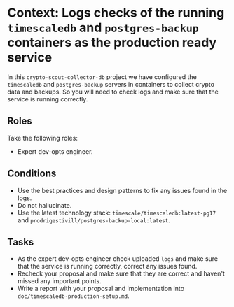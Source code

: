 # Context: Logs checks of the running `timescaledb` and `postgres-backup` containers as the production ready service

In this `crypto-scout-collector-db` project we have configured the `timescaledb` and `postgres-backup` servers in containers to 
collect crypto data and backups. So you will need to check logs and make sure that the service is running correctly.

## Roles

Take the following roles:

- Expert dev-opts engineer.

## Conditions

- Use the best practices and design patterns to fix any issues found in the logs.
- Do not hallucinate.
- Use the latest technology stack: `timescale/timescaledb:latest-pg17` and `prodrigestivill/postgres-backup-local:latest`.

## Tasks

- As the expert dev-opts engineer check uploaded `logs` and make sure that the service is running correctly, 
  correct any issues found.
- Recheck your proposal and make sure that they are correct and haven't missed any important points.
- Write a report with your proposal and implementation into `doc/timescaledb-production-setup.md`.